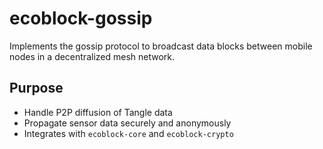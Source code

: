 # ecoblock-gossip

Implements the gossip protocol to broadcast data blocks between mobile nodes in a decentralized mesh network.

## Purpose

- Handle P2P diffusion of Tangle data
- Propagate sensor data securely and anonymously
- Integrates with `ecoblock-core` and `ecoblock-crypto`
